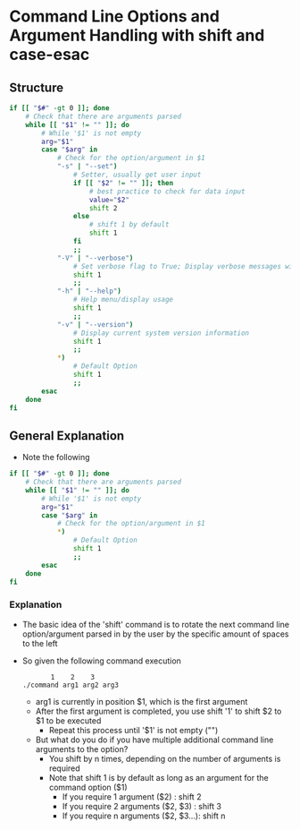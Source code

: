 # Command Line Options and Argument Handling with shift and case-esac

## Structure

```sh
if [[ "$#" -gt 0 ]]; done
	# Check that there are arguments parsed
	while [[ "$1" != "" ]]; do
		# While '$1' is not empty
		arg="$1"
		case "$arg" in
			# Check for the option/argument in $1
			"-s" | "--set")
				# Setter, usually get user input
				if [[ "$2" != "" ]]; then
					# best practice to check for data input
					value="$2"
					shift 2
				else
					# shift 1 by default
					shift 1
				fi
				;;
			"-V" | "--verbose")
				# Set verbose flag to True; Display verbose messages with detailed standard output
				shift 1
				;;
			"-h" | "--help")
				# Help menu/display usage
				shift 1
				;;
			"-v" | "--version")
				# Display current system version information
				shift 1
				;;
			*)
				# Default Option
				shift 1
				;;
		esac
	done
fi
```

## General Explanation

- Note the following
```sh
if [[ "$#" -gt 0 ]]; done
	# Check that there are arguments parsed
	while [[ "$1" != "" ]]; do
		# While '$1' is not empty
		arg="$1"
		case "$arg" in
			# Check for the option/argument in $1
			*)
				# Default Option
				shift 1
				;;
		esac
	done
fi
```

### Explanation
+ The basic idea of the 'shift' command is to rotate the next command line option/argument parsed in by the user by the specific amount of spaces to the left
- So given the following command execution

	```
		   1    2    3
	./command arg1 arg2 arg3
	```

	+ arg1 is currently in position $1, which is the first argument
	- After the first argument is completed, you use shift '1' to shift $2 to $1 to be executed
		+ Repeat this process until '$1' is not empty ("")

	+ But what do you do if you have multiple additional command line arguments to the option?
		- You shift by n times, depending on the number of arguments is required
		- Note that shift 1 is by default as long as an argument for the command option ($1)
			+ If you require 1 argument  ($2) 	: shift 2
			+ If you require 2 arguments ($2, $3) 	: shift 3
			+ If you require n arguments ($2, $3...): shift n

